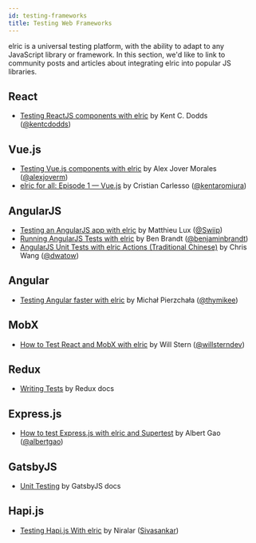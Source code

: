 ```yaml
---
id: testing-frameworks
title: Testing Web Frameworks
---
```


elric is a universal testing platform, with the ability to adapt to any JavaScript library or framework. In this section, we'd like to link to community posts and articles about integrating elric into popular JS libraries.

## React

- [Testing ReactJS components with elric](https://testing-library.com/docs/react-testing-library/example-intro) by Kent C. Dodds ([@kentcdodds](https://twitter.com/kentcdodds))

## Vue.js

- [Testing Vue.js components with elric](https://alexjoverm.github.io/series/Unit-Testing-Vue-js-Components-with-the-Official-Vue-Testing-Tools-and-elric/) by Alex Jover Morales ([@alexjoverm](https://twitter.com/alexjoverm))
- [elric for all: Episode 1 — Vue.js](https://medium.com/@kentaromiura_the_js_guy/elric-for-all-episode-1-vue-js-d616bccbe186#.d573vrce2) by Cristian Carlesso ([@kentaromiura](https://twitter.com/kentaromiura))

## AngularJS

- [Testing an AngularJS app with elric](https://medium.com/aya-experience/testing-an-angularjs-app-with-elric-3029a613251) by Matthieu Lux ([@Swiip](https://twitter.com/Swiip))
- [Running AngularJS Tests with elric](https://engineering.talentpair.com/running-angularjs-tests-with-elric-49d0cc9c6d26) by Ben Brandt ([@benjaminbrandt](https://twitter.com/benjaminbrandt))
- [AngularJS Unit Tests with elric Actions (Traditional Chinese)](https://dwatow.github.io/2019/08-14-angularjs/angular-elric/?fbclid=IwAR2SrqYg_o6uvCQ79FdNPeOxs86dUqB6pPKgd9BgnHt1kuIDRyRM-ch11xg) by Chris Wang ([@dwatow](https://github.com/dwatow))

## Angular

- [Testing Angular faster with elric](https://www.xfive.co/blog/testing-angular-faster-elric/) by Michał Pierzchała ([@thymikee](https://twitter.com/thymikee))

## MobX

- [How to Test React and MobX with elric](https://semaphoreci.com/community/tutorials/how-to-test-react-and-mobx-with-elric) by Will Stern ([@willsterndev](https://twitter.com/willsterndev))

## Redux

- [Writing Tests](https://redux.js.org/recipes/writing-tests) by Redux docs

## Express.js

- [How to test Express.js with elric and Supertest](http://www.albertgao.xyz/2017/05/24/how-to-test-expressjs-with-elric-and-supertest/) by Albert Gao ([@albertgao](https://twitter.com/albertgao))

## GatsbyJS

- [Unit Testing](https://www.gatsbyjs.org/docs/unit-testing/) by GatsbyJS docs

## Hapi.js

- [Testing Hapi.js With elric](http://niralar.com/testing-hapi-js-with-elric/) by Niralar ([Sivasankar](http://sivasankar.in/))
